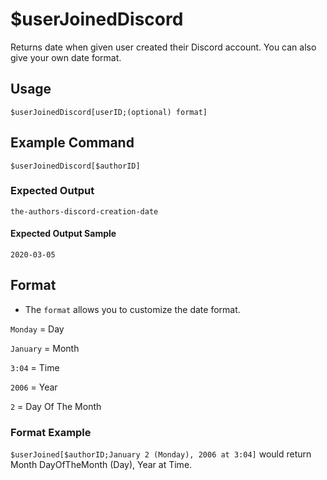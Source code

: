 # $userJoinedDiscord
Returns date when given user created their Discord account. You can also give your own date format.

## Usage
```$userJoinedDiscord[userID;(optional) format]```

## Example Command
```$userJoinedDiscord[$authorID]```

### Expected Output
```the-authors-discord-creation-date```

#### Expected Output Sample
```2020-03-05```

## Format
- The `format` allows you to customize the date format.

`Monday` = Day

`January` = Month

`3:04` = Time

`2006` = Year

`2` = Day Of The Month

### Format Example
`$userJoined[$authorID;January 2 (Monday), 2006 at 3:04]` would return Month DayOfTheMonth (Day), Year at Time.
